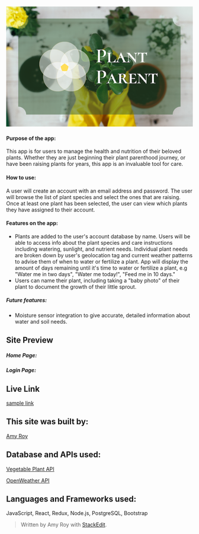 <p align="center">
<img src="plantparent2.0/public/plant-parent-logo.png">

#### Purpose of the app:

This app is for users to manage the health and nutrition of their beloved plants. Whether they are just beginning their plant parenthood journey, or have been raising plants for years, this app is an invaluable tool for care.

#### How to use:

A user will create an account with an email address and password. The user will browse the list of plant species and select the ones that are raising. Once at least one plant has been selected, the user can view which plants they have assigned to their account.

#### Features on the app:

- Plants are added to the user's account database by name. Users will be able to access info about the plant species and care instructions including watering, sunlight, and nutrient needs. Individual plant needs are broken down by user's geolocation tag and current weather patterns to advise them of when to water or fertilize a plant. App will display the amount of days remaining until it's time to water or fertilize a plant, e.g "Water me in two days", "Water me today!", "Feed me in 10 days."
- Users can name their plant, including taking a "baby photo" of their plant to document the growth of their little sprout.

##### Future features:

- Moisture sensor integration to give accurate, detailed information about water and soil needs.

## Site Preview

##### Home Page:

##### Login Page:

## Live Link

[sample link](http://www.google.com)

## This site was built by:

[Amy Roy](https://github.com/MeerKatnip)

## Database and APIs used:

[Vegetable Plant API](http://highoncoding.com/vegetable/getcatalog)

[OpenWeather API](https://openweathermap.org/api)

## Languages and Frameworks used:

JavaScript, React, Redux, Node.js, PostgreSQL, Bootstrap

> Written by Amy Roy with [StackEdit](https://stackedit.io/).
